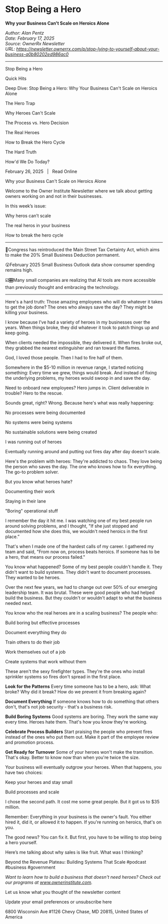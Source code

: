 # Stop Being a Hero
**Why your Business Can't Scale on Heroics Alone**

*Author: Alan Pentz*  
*Date: February 17, 2025*  
*Source: OwnerRx Newsletter*  
*URL: https://newsletter.ownerrx.com/p/stop-lying-to-yourself-about-your-business-a0b80202ed986ac0*

---

Stop Being a Hero

Quick Hits

Deep Dive: Stop Being a Hero: Why Your Business Can't Scale on Heroics Alone

The Hero Trap

Why Heroes Can't Scale

The Process vs. Hero Decision

The Real Heroes

How to Break the Hero Cycle

The Hard Truth

How'd We Do Today?

February 26, 2025   |   Read Online

Why your Business Can't Scale on Heroics Alone

Welcome to the Owner Institute Newsletter where we talk about getting owners working on and not in their businesses.

In this week’s issue:

Why heros can’t scale

The real heros in your business

How to break the hero cycle

__________________________________________________________________________________________

🥳Congress has reintroduced the Main Street Tax Certainty Act, which aims to make the 20% Small Business Deduction permanent.

😮February 2025 Small Business Outlook data show consumer spending remains high.

☑️🎛️Many small companies are realizing that AI tools are more accessible than previously thought and embracing the technology.

________________________________________________________________________

Here's a hard truth: Those amazing employees who will do whatever it takes to get the job done? The ones who always save the day? They might be killing your business.

I know because I’ve had a variety of heroes in my businesses over the years. When things broke, they did whatever it took to patch things up and keep going.

When clients needed the impossible, they delivered it. When fires broke out, they grabbed the nearest extinguisher and ran toward the flames.

God, I loved those people. Then I had to fire half of them.

Somewhere in the $5-10 million in revenue range, I started noticing something: Every time we grew, things would break. And instead of fixing the underlying problems, my heroes would swoop in and save the day.

Need to onboard new employees? Hero jumps in. Client deliverable in trouble? Hero to the rescue.

Sounds great, right? Wrong. Because here's what was really happening:

No processes were being documented

No systems were being systems

No sustainable solutions were being created

I was running out of heroes

Eventually running around and putting out fires day after day doesn’t scale.

Here's the problem with heroes: They're addicted to chaos. They love being the person who saves the day. The one who knows how to fix everything. The go-to problem solver.

But you know what heroes hate?

Documenting their work

Staying in their lane

"Boring" operational stuff

I remember the day it hit me. I was watching one of my best people run around solving problems, and I thought, "If she just stopped and documented how she does this, we wouldn't need heroics in the first place.”

That's when I made one of the hardest calls of my career. I gathered my team and said, "From now on, process beats heroics. If someone has to be a hero, that means our process failed."

You know what happened? Some of my best people couldn't handle it. They didn't want to build systems. They didn't want to document processes. They wanted to be heroes.

Over the next few years, we had to change out over 50% of our emerging leadership team. It was brutal. These were good people who had helped build the business. But they couldn't or wouldn't adapt to what the business needed next.

You know who the real heroes are in a scaling business? The people who:

Build boring but effective processes

Document everything they do

Train others to do their job

Work themselves out of a job

Create systems that work without them

These aren't the sexy firefighter types. They're the ones who install sprinkler systems so fires don't spread in the first place.

**Look for the Patterns** Every time someone has to be a hero, ask: What broke? Why did it break? How do we prevent it from breaking again?

**Document Everything** If someone knows how to do something that others don't, that's not job security - that's a business risk.

**Build Boring Systems** Good systems are boring. They work the same way every time. Heroes hate them. That's how you know they're working.

**Celebrate Process Builders** Start praising the people who prevent fires instead of the ones who put them out. Make it part of the employee review and promotion process.

**Get Ready for Turnover** Some of your heroes won't make the transition. That's okay. Better to know now than when you're twice the size.

Your business will eventually outgrow your heroes. When that happens, you have two choices:

Keep your heroes and stay small

Build processes and scale

I chose the second path. It cost me some great people. But it got us to $35 million.

Remember: Everything in your business is the owner's fault. You either hired it, did it, or allowed it to happen. If you're running on heroics, that's on you.

The good news? You can fix it. But first, you have to be willing to stop being a hero yourself.

Here’s me talking about why sales is like fruit. What was I thinking?

Beyond the Revenue Plateau: Building Systems That Scale #podcast #business #government

*Want to learn how to build a business that doesn't need heroes? Check out our programs at www.ownerinstitute.com.*

Let us know what you thought of the newsletter content

Update your email preferences or unsubscribe here

6800 Wisconsin Ave #1126
Chevy Chase, MD 20815, United States of America
